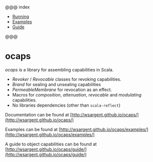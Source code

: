 @@@ index

* [Running](running.md)
* [Examples](examples/index.md)
* [Guide](guide/index.md)

@@@

# ocaps

*ocaps* is a library for assembling capabilities in Scala.

- *Revoker* / *Revocable* classes for revoking capabilities.
- *Brand* for sealing and unsealing capabilities
- *PermeableMembrane* for revocation as an effect.
- Macros for *composition*, *attenuation*, *revocable* and *modulating* capabilities.
- No libraries dependencies (other than `scala-reflect`)

Documentation can be found at [http://wsargent.github.io/ocaps/](http://wsargent.github.io/ocaps/)

Examples can be found at [http://wsargent.github.io/ocaps/examples/](http://wsargent.github.io/ocaps/examples/)

A guide to object capabilities can be found at [http://wsargent.github.io/ocaps/guide/](http://wsargent.github.io/ocaps/guide/)

